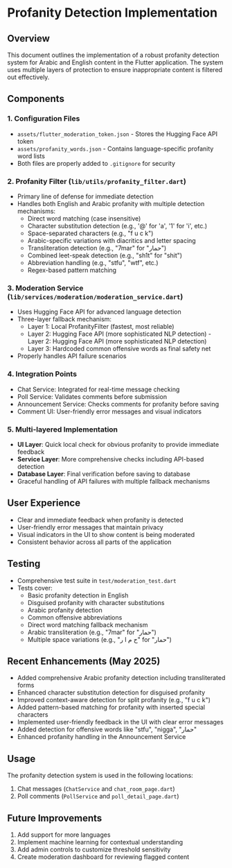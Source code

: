 # Profanity Detection Implementation

## Overview
This document outlines the implementation of a robust profanity detection system for Arabic and English content in the Flutter application. The system uses multiple layers of protection to ensure inappropriate content is filtered out effectively.

## Components

### 1. Configuration Files
- `assets/flutter_moderation_token.json` - Stores the Hugging Face API token
- `assets/profanity_words.json` - Contains language-specific profanity word lists
- Both files are properly added to `.gitignore` for security

### 2. Profanity Filter (`lib/utils/profanity_filter.dart`)
- Primary line of defense for immediate detection
- Handles both English and Arabic profanity with multiple detection mechanisms:
  - Direct word matching (case insensitive)
  - Character substitution detection (e.g., '@' for 'a', '1' for 'i', etc.)
  - Space-separated characters (e.g., "f u c k")
  - Arabic-specific variations with diacritics and letter spacing
  - Transliteration detection (e.g., "7mar" for "حمار")
  - Combined leet-speak detection (e.g., "sh1t" for "shit")
  - Abbreviation handling (e.g., "stfu", "wtf", etc.)
  - Regex-based pattern matching

### 3. Moderation Service (`lib/services/moderation/moderation_service.dart`)
- Uses Hugging Face API for advanced language detection
- Three-layer fallback mechanism:
  - Layer 1: Local ProfanityFilter (fastest, most reliable)
  - Layer 2: Hugging Face API (more sophisticated NLP detection)  - Layer 2: Hugging Face API (more sophisticated NLP detection)
  - Layer 3: Hardcoded common offensive words as final safety net
- Properly handles API failure scenarios

### 4. Integration Points
- Chat Service: Integrated for real-time message checking
- Poll Service: Validates comments before submission
- Announcement Service: Checks comments for profanity before saving
- Comment UI: User-friendly error messages and visual indicators

### 5. Multi-layered Implementation
- **UI Layer**: Quick local check for obvious profanity to provide immediate feedback
- **Service Layer**: More comprehensive checks including API-based detection
- **Database Layer**: Final verification before saving to database
- Graceful handling of API failures with multiple fallback mechanisms

## User Experience
- Clear and immediate feedback when profanity is detected
- User-friendly error messages that maintain privacy
- Visual indicators in the UI to show content is being moderated
- Consistent behavior across all parts of the application

## Testing
- Comprehensive test suite in `test/moderation_test.dart`
- Tests cover:
  - Basic profanity detection in English
  - Disguised profanity with character substitutions
  - Arabic profanity detection
  - Common offensive abbreviations
  - Direct word matching fallback mechanism
  - Arabic transliteration (e.g., "7mar" for "حمار")
  - Multiple space variations (e.g., "ح م ا ر" for "حمار")

## Recent Enhancements (May 2025)
- Added comprehensive Arabic profanity detection including transliterated forms
- Enhanced character substitution detection for disguised profanity 
- Improved context-aware detection for split profanity (e.g., "f u c k")
- Added pattern-based matching for profanity with inserted special characters
- Implemented user-friendly feedback in the UI with clear error messages
- Added detection for offensive words like "stfu", "nigga", "حمار"
- Enhanced profanity handling in the Announcement Service

## Usage
The profanity detection system is used in the following locations:
1. Chat messages (`ChatService` and `chat_room_page.dart`)
2. Poll comments (`PollService` and `poll_detail_page.dart`)

## Future Improvements
1. Add support for more languages
2. Implement machine learning for contextual understanding
3. Add admin controls to customize threshold sensitivity
4. Create moderation dashboard for reviewing flagged content
